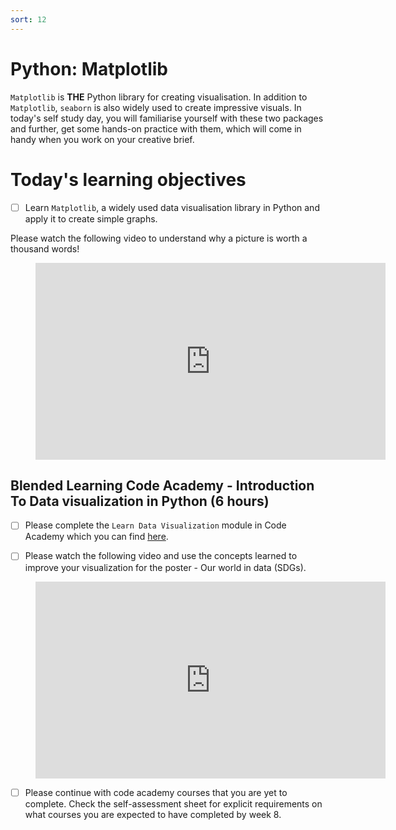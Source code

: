 ```yaml
---
sort: 12
---
```


# Python: Matplotlib

```Matplotlib``` is **THE** Python library for creating visualisation. In addition to ```Matplotlib```, ```seaborn``` is also widely used to create impressive visuals. In today's self study day, you will familiarise yourself with these two packages and further, get some hands-on practice with them, which will come in handy when you work on your creative brief.

# Today's learning objectives
- [ ] Learn ```Matplotlib```, a widely used data visualisation library in Python and apply it to create simple graphs.

Please watch the following video to understand why a picture is worth a thousand words!

<!-- blank line -->
<figure class="video_container">
<iframe width="560" height="315" src="https://www.youtube.com/embed/5Zg-C8AAIGg" title="YouTube video player" frameborder="0" allow="accelerometer; autoplay; clipboard-write; encrypted-media; gyroscope; picture-in-picture" allowfullscreen></iframe>
</figure>
<!-- blank line -->

## Blended Learning Code Academy - Introduction To Data visualization in Python (6 hours)

- [ ] Please complete the ```Learn Data Visualization``` module in Code Academy which you can find [here](https://www.codecademy.com/learn/data-visualization-python).

- [ ] Please watch the following video and use the concepts learned to improve your visualization for the poster - Our world in data (SDGs).

<!-- blank line -->
<figure class="video_container">
<iframe width="560" height="315" src="https://www.youtube.com/embed/8EMW7io4rSI?controls=0" title="YouTube video player" frameborder="0" allow="accelerometer; autoplay; clipboard-write; encrypted-media; gyroscope; picture-in-picture" allowfullscreen></iframe>
</figure>
<!-- blank line -->

- [ ] Please continue with code academy courses that you are yet to complete.
Check the self-assessment sheet for explicit requirements on what courses you
are expected to have completed by week 8.
